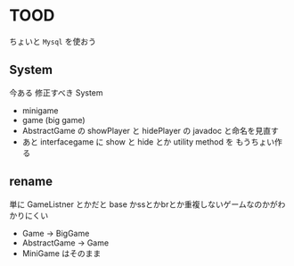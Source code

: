 # TOOD

ちょいと `Mysql` を使おう

## System

今ある 修正すべき System

- minigame
- game (big game)
- AbstractGame の showPlayer と hidePlayer の javadoc と命名を見直す
- あと interfacegame に show と hide とか utility method を
  もうちょい作る

## rename

単に GameListner とかだと base かssとかbrとか重複しないゲームなのかがわかりにくい

- Game -> BigGame
- AbstractGame -> Game
- MiniGame はそのまま
